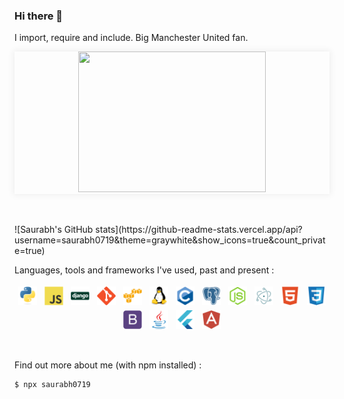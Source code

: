 ### Hi there 👋

I import, require and include. Big Manchester United fan. 

<p align="center" style="box-shadow:0 0 10px 2px rgba(0,0,0,0.06);">
<img class="text-center" src="https://media.giphy.com/media/ui9twqrw0GSA0/giphy.gif" width="300" height="225" />
  </p>
  <br>
  <br>
 
<span align="center">
![Saurabh's GitHub stats](https://github-readme-stats.vercel.app/api?username=saurabh0719&theme=graywhite&show_icons=true&count_private=true)
  </span>
<br>

Languages, tools and frameworks I've used, past and present :
<br>
<p align="center">
<img src="icons/python-original.svg" alt="Python" height="30" style="vertical-align:top; margin:4px">
<img src="icons/javascript-original.svg" alt="Javascript" height="30" style="vertical-align:top; margin:4px">
<img src="icons/django-plain.svg" alt="Django" height="30" style="vertical-align:top; margin:4px">
  
<img src="icons/git-plain.svg" alt="Git" height="30" style="vertical-align:top; margin:4px">
<img src="icons/amazonwebservices-original.svg" alt="AWS" height="30" style="vertical-align:top; margin:4px">
<img src="icons/linux-original.svg" alt="Linux" height="30" style="vertical-align:top; margin:4px">

<img src="icons/c-original.svg" alt="C" height="30" style="vertical-align:top; margin:4px">
<img src="icons/postgresql-plain.svg" alt="Postgres" height="30" style="vertical-align:top; margin:4px">
<img src="icons/nodejs-plain.svg" alt="NodeJS" height="30" style="vertical-align:top; margin:4px">
<img src="icons/electron-original.svg" alt="Electron" height="30" style="vertical-align:top; margin:4px">
  
<img src="icons/html5-plain.svg" alt="HTML5" height="30" style="vertical-align:top; margin:4px">
<img src="icons/css3-original.svg" alt="CSS3" height="30" style="vertical-align:top; margin:4px">
<img src="icons/bootstrap-plain.svg" alt="Bootstrap" height="30" style="vertical-align:top; margin:4px">

<img src="icons/java-original.svg" alt="Java" height="30" style="vertical-align:top; margin:4px">
<img src="icons/flutter-original.svg" alt="Flutter" height="30" style="vertical-align:top; margin:4px">
<img src="icons/angularjs-plain.svg" alt="Angular" height="30" style="vertical-align:top; margin:4px">

</p>

<br>

Find out more about me (with npm installed) :
```sh
$ npx saurabh0719
```
